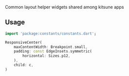 Common layout helper widgets shared among kitsune apps

## Usage

```dart
import 'package:constants/constants.dart';

ResponsiveCenter(
    maxContentWidth: Breakpoint.small,
    padding: const EdgeInsets.symmetric(
        horizontal: Sizes.p12,
    ),
    child: c,
)
```